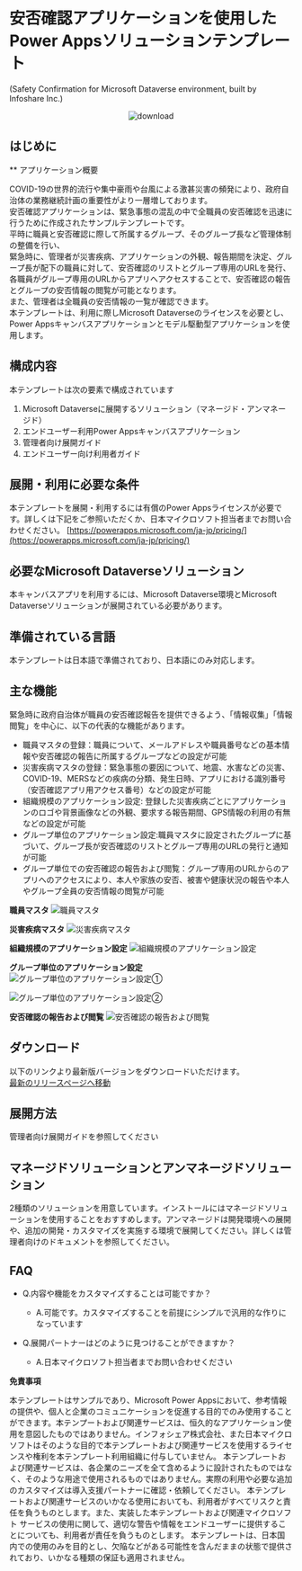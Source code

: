 # 安否確認アプリケーションを使用したPower Appsソリューションテンプレート
(Safety Confirmation for Microsoft Dataverse environment, built by Infoshare Inc.)

<p align="center">	
<img alt="download" src="https://img.shields.io/github/downloads/InfosharePP/CrisisCommunicationInfoshare/total?color=brightgreen.svg"/>	
</p>

## はじめに

**
アプリケーション概要

COVID-19の世界的流行や集中豪雨や台風による激甚災害の頻発により、政府自治体の業務継続計画の重要性がより一層増しております。  
安否確認アプリケーションは、緊急事態の混乱の中で全職員の安否確認を迅速に行うために作成されたサンプルテンプレートです。  
平時に職員と安否確認に際して所属するグループ、そのグループ長など管理体制の整備を行い、  
緊急時に、管理者が災害疾病、アプリケーションの外観、報告期間を決定、グループ長が配下の職員に対して、安否確認のリストとグループ専用のURLを発行、各職員がグループ専用のURLからアプリへアクセスすることで、安否確認の報告とグループの安否情報の閲覧が可能となります。  
また、管理者は全職員の安否情報の一覧が確認できます。  
本テンプレートは、利用に際しMicrosoft Dataverseのライセンスを必要とし、Power Appsキャンバスアプリケーションとモデル駆動型アプリケーションを使用します。


## 構成内容
本テンプレートは次の要素で構成されています
 1. Microsoft Dataverseに展開するソリューション（マネージド・アンマネージド）
 2. エンドユーザー利用Power Appsキャンバスアプリケーション
 3. 管理者向け展開ガイド
 4. エンドユーザー向け利用者ガイド
 
## 展開・利用に必要な条件
本テンプレートを展開・利用するには有償のPower Appsライセンスが必要です。詳しくは下記をご参照いただくか、日本マイクロソフト担当者までお問い合わせください。
[https://powerapps.microsoft.com/ja-jp/pricing/](https://powerapps.microsoft.com/ja-jp/pricing/)

## 必要なMicrosoft Dataverseソリューション
本キャンバスアプリを利用するには、Microsoft Dataverse環境とMicrosoft Dataverseソリューションが展開されている必要があります。

## 準備されている言語
本テンプレートは日本語で準備されており、日本語にのみ対応します。

## 主な機能
緊急時に政府自治体が職員の安否確認報告を提供できるよう、「情報収集」「情報閲覧」を中心に、以下の代表的な機能があります。

 - 職員マスタの登録：職員について、メールアドレスや職員番号などの基本情報や安否確認の報告に所属するグループなどの設定が可能
 - 災害疾病マスタの登録：緊急事態の要因について、地震、水害などの災害、COVID-19、MERSなどの疾病の分類、発生日時、アプリにおける識別番号（安否確認アプリ用アクセス番号）などの設定が可能
 - 組織規模のアプリケーション設定: 登録した災害疾病ごとにアプリケーションのロゴや背景画像などの外観、要求する報告期間、GPS情報の利用の有無などの設定が可能
 - グループ単位のアプリケーション設定:職員マスタに設定されたグループに基づいて、グループ長が安否確認のリストとグループ専用のURLの発行と通知が可能
 - グループ単位での安否確認の報告および閲覧：グループ専用のURLからのアプリへのアクセスにより、本人や家族の安否、被害や健康状況の報告や本人やグループ全員の安否情報の閲覧が可能

**職員マスタ**
![職員マスタ](https://infoshare.co.jp/wp-content/uploads/2021/05/1_職員マスタの登録.png)

**災害疾病マスタ**
![災害疾病マスタ](https://infoshare.co.jp/wp-content/uploads/2021/05/2_災害疾病マスタの登録.png)

**組織規模のアプリケーション設定**
![組織規模のアプリケーション設定](https://infoshare.co.jp/wp-content/uploads/2021/05/3_組織規模のアプリケーション設定.png)

**グループ単位のアプリケーション設定**
![グループ単位のアプリケーション設定①](https://infoshare.co.jp/wp-content/uploads/2021/05/4_1_グループ単位のアプリケーション設定.png)

![グループ単位のアプリケーション設定②](https://infoshare.co.jp/wp-content/uploads/2021/05/4_2_グループ単位のアプリケーション設定.png)

**安否確認の報告および閲覧**
![安否確認の報告および閲覧](https://infoshare.co.jp/wp-content/uploads/2021/05/5_安否確認の報告および閲覧.png)


## ダウンロード
以下のリンクより最新版バージョンをダウンロードいただけます。  
    [最新のリリースページへ移動](https://github.com/InfosharePP/CrisisCommunicationInfoshare/releases/tag/ver.2.0)


## 展開方法
管理者向け展開ガイドを参照してください

## マネージドソリューションとアンマネージドソリューション
2種類のソリューションを用意しています。インストールにはマネージドソリューションを使用することをおすすめします。アンマネージドは開発環境への展開や、追加の開発・カスタマイズを実施する環境で展開してください。詳しくは管理者向けのドキュメントを参照してください。

## FAQ

 - Q.内容や機能をカスタマイズすることは可能ですか？
	 - A.可能です。カスタマイズすることを前提にシンプルで汎用的な作りになっています
 
 - Q.展開パートナーはどのように見つけることができますか？
	 - A.日本マイクロソフト担当者までお問い合わせください


**免責事項**

本テンプレートはサンプルであり、Microsoft Power Appsにおいて、参考情報の提供や、個人と企業のコミュニケーションを促進する目的でのみ使用することができます。本テンプートおよび関連サービスは、恒久的なアプリケーション使用を意図したものではありません。インフォシェア株式会社、また日本マイクロソフトはそのような目的で本テンプレートおよび関連サービスを使用するライセンスや権利を本テンプレート利用組織に付与していません。
本テンプレートおよび関連サービスは、各企業のニーズを全て含めるように設計されたものではなく、そのような用途で使用されるものではありません。実際の利用や必要な追加のカスタマイズは導入支援パートナーに確認・依頼してください。
本テンプレートおよび関連サービスのいかなる使用においても、利用者がすべてリスクと責任を負うものとします。また、実装した本テンプレートおよび関連マイクロソフト サービスの使用に関して、適切な警告や情報をエンドユーザーに提供することについても、利用者が責任を負うものとします。
本テンプレートは、日本国内での使用のみを目的とし、欠陥などがある可能性を含んだままの状態で提供されており、いかなる種類の保証も適用されません。
